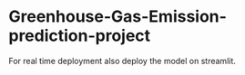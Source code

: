 # Greenhouse-Gas-Emission-prediction-project
For real time deployment also deploy the model on streamlit.

